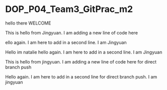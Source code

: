 # DOP_P04_Team3_GitPrac_m2

hello there WELCOME

This is hello from Jingyuan. I am adding a new line of code here

ello again. I am here to add in a second line. I am Jingyuan

Hello im natalie
hello again. I am here to add in a second line. I am Jingyuan

This is hello from jingyuan. I am adding a new line of code here for direct branch push

Hello again. I am here to add in a second line for direct branch push. I am jingyuan

